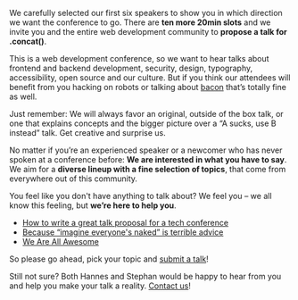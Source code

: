 We carefully selected our first six speakers to show you in which direction we want the conference to go. There are **ten more 20min slots** and we invite you and the entire web development community to **propose a talk for .concat()**.

This is a web development conference, so we want to hear talks about frontend and backend development, security, design, typography, accessibility, open source and our culture.
But if you think our attendees will benefit from you hacking on robots or talking about [bacon](http://blip.tv/jsconf/aaron-quint-making-bacon-making-code-3853459) that’s totally fine as well. 

Just remember: We will always favor an original, outside of the box talk, or one that explains concepts and the bigger picture over a “A sucks, use B instead” talk. Get creative and surprise us.

No matter if you’re an experienced speaker or a newcomer who has never spoken at a conference before: **We are interested in what you have to say**. We aim for a **diverse lineup with a fine selection of topics**, that come from everywhere out of this community.

You feel like you don't have anything to talk about? We feel you – we all know this feeling, but **we’re here to help you**.

* [How to write a great talk proposal for a tech conference](http://2014.cssconf.eu/news/how-to-write-a-great-talk-proposal-for-a-tech)
* [Because “imagine everyone's naked” is terrible advice](http://speaking.io/)
* [We Are All Awesome](http://weareallaweso.me/)

So please go ahead, pick your topic and [submit a talk](https://docs.google.com/forms/d/15yV_CLH45PyITDLPLg8R-toCXoWgBOPteyOPXuh2w0A/viewform)!

Still not sure? Both Hannes and Stephan would be happy to hear from you and help you make your talk a reality. [Contact us](mailto:talks@conc.at)!

